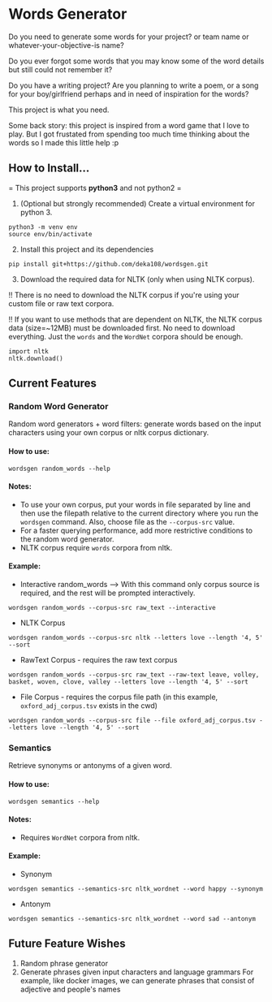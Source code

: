# Words Generator
Do you need to generate some words for your project? or team name or whatever-your-objective-is name?

Do you ever forgot some words that you may know some of the word details but still could not remember it?

Do you have a writing project? Are you planning to write a poem, or a song for your boy/girlfriend perhaps and in need of inspiration for the words?

This project is what you need.

Some back story: this project is inspired from a word game that I love to play. But I got frustated from spending too much time thinking about the words so I made this little help :p

## How to Install...
= This project supports **python3** and not python2 =

1. (Optional but strongly recommended) Create a virtual environment for python 3.
```
python3 -m venv env
source env/bin/activate
```
2. Install this project and its dependencies
```
pip install git+https://github.com/deka108/wordsgen.git
```

3. Download the required data for NLTK (only when using NLTK corpus).

!! There is no need to download the NLTK corpus if you're using your custom file or raw text corpora.

!! If you want to use methods that are dependent on NLTK, the NLTK corpus data (size=~12MB) must be downloaded first. No need to download everything. Just the `words` and the `WordNet` corpora should be enough. 

```
import nltk
nltk.download()
```

## Current Features
### Random Word Generator
Random word generators + word filters: generate words based on the input characters using your own corpus or nltk corpus dictionary.

#### How to use: 
```
wordsgen random_words --help
```

#### Notes: 
- To use your own corpus, put your words in file separated by line and then use the filepath relative to the current directory where you run the `wordsgen` command. Also, choose file as the `--corpus-src` value.
- For a faster querying performance, add more restrictive conditions to the random word generator.
- NLTK corpus require `words` corpora from nltk.


#### Example:
- Interactive random_words --> With this command only corpus source is required, and the rest will be prompted interactively.
```
wordsgen random_words --corpus-src raw_text --interactive
```
- NLTK Corpus
```
wordsgen random_words --corpus-src nltk --letters love --length '4, 5' --sort
```
- RawText Corpus - requires the raw text corpus
```
wordsgen random_words --corpus-src raw_text --raw-text leave, volley, basket, woven, clove, valley --letters love --length '4, 5' --sort
```
- File Corpus - requires the corpus file path (in this example, `oxford_adj_corpus.tsv` exists in the cwd)
```
wordsgen random_words --corpus-src file --file oxford_adj_corpus.tsv --letters love --length '4, 5' --sort
```

### Semantics
Retrieve synonyms or antonyms of a given word.

#### How to use: 
```wordsgen semantics --help```

#### Notes: 
- Requires `WordNet` corpora from nltk.

#### Example:
- Synonym
```
wordsgen semantics --semantics-src nltk_wordnet --word happy --synonym
```
- Antonym
```
wordsgen semantics --semantics-src nltk_wordnet --word sad --antonym
```

## Future Feature Wishes
1. Random phrase generator
2. Generate phrases given input characters and language grammars
    For example, like docker images, we can generate phrases that consist of adjective and people's names
